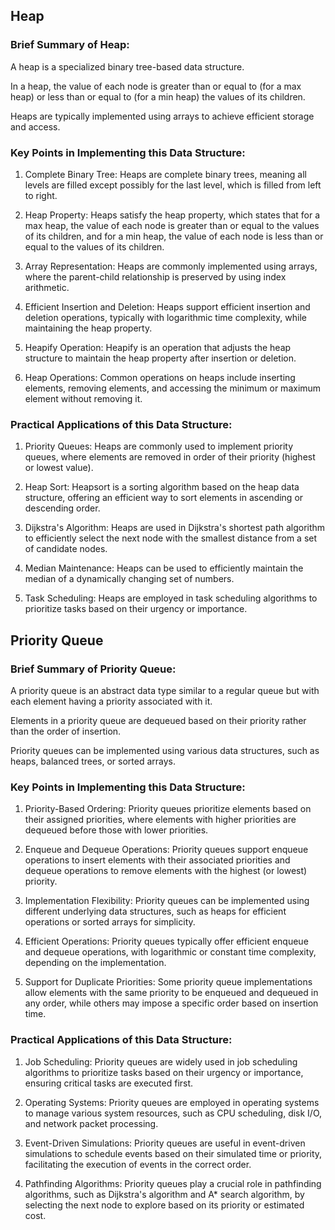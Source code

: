 ## Heap

### Brief Summary of Heap:
A heap is a specialized binary tree-based data structure.

In a heap, the value of each node is greater than or equal to (for a max heap) or less than or equal to (for a min heap) the values of its children.

Heaps are typically implemented using arrays to achieve efficient storage and access.

### Key Points in Implementing this Data Structure:
1. Complete Binary Tree: Heaps are complete binary trees, meaning all levels are filled except possibly for the last level, which is filled from left to right.

2. Heap Property: Heaps satisfy the heap property, which states that for a max heap, the value of each node is greater than or equal to the values of its children, and for a min heap, the value of each node is less than or equal to the values of its children.

3. Array Representation: Heaps are commonly implemented using arrays, where the parent-child relationship is preserved by using index arithmetic.

4. Efficient Insertion and Deletion: Heaps support efficient insertion and deletion operations, typically with logarithmic time complexity, while maintaining the heap property.

5. Heapify Operation: Heapify is an operation that adjusts the heap structure to maintain the heap property after insertion or deletion.

6. Heap Operations: Common operations on heaps include inserting elements, removing elements, and accessing the minimum or maximum element without removing it.

### Practical Applications of this Data Structure:
1. Priority Queues: Heaps are commonly used to implement priority queues, where elements are removed in order of their priority (highest or lowest value).

2. Heap Sort: Heapsort is a sorting algorithm based on the heap data structure, offering an efficient way to sort elements in ascending or descending order.

3. Dijkstra's Algorithm: Heaps are used in Dijkstra's shortest path algorithm to efficiently select the next node with the smallest distance from a set of candidate nodes.

4. Median Maintenance: Heaps can be used to efficiently maintain the median of a dynamically changing set of numbers.

5. Task Scheduling: Heaps are employed in task scheduling algorithms to prioritize tasks based on their urgency or importance.

## Priority Queue

### Brief Summary of Priority Queue:
A priority queue is an abstract data type similar to a regular queue but with each element having a priority associated with it.

Elements in a priority queue are dequeued based on their priority rather than the order of insertion.

Priority queues can be implemented using various data structures, such as heaps, balanced trees, or sorted arrays.

### Key Points in Implementing this Data Structure:
1. Priority-Based Ordering: Priority queues prioritize elements based on their assigned priorities, where elements with higher priorities are dequeued before those with lower priorities.

2. Enqueue and Dequeue Operations: Priority queues support enqueue operations to insert elements with their associated priorities and dequeue operations to remove elements with the highest (or lowest) priority.

3. Implementation Flexibility: Priority queues can be implemented using different underlying data structures, such as heaps for efficient operations or sorted arrays for simplicity.

4. Efficient Operations: Priority queues typically offer efficient enqueue and dequeue operations, with logarithmic or constant time complexity, depending on the implementation.

5. Support for Duplicate Priorities: Some priority queue implementations allow elements with the same priority to be enqueued and dequeued in any order, while others may impose a specific order based on insertion time.

### Practical Applications of this Data Structure:
1. Job Scheduling: Priority queues are widely used in job scheduling algorithms to prioritize tasks based on their urgency or importance, ensuring critical tasks are executed first.

2. Operating Systems: Priority queues are employed in operating systems to manage various system resources, such as CPU scheduling, disk I/O, and network packet processing.

3. Event-Driven Simulations: Priority queues are useful in event-driven simulations to schedule events based on their simulated time or priority, facilitating the execution of events in the correct order.

4. Pathfinding Algorithms: Priority queues play a crucial role in pathfinding algorithms, such as Dijkstra's algorithm and A* search algorithm, by selecting the next node to explore based on its priority or estimated cost.